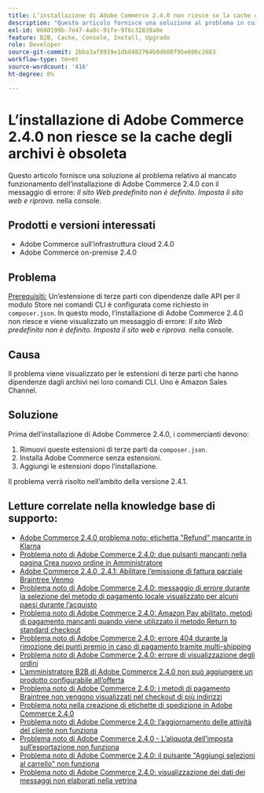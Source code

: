 ```yaml
---
title: L’installazione di Adobe Commerce 2.4.0 non riesce se la cache degli archivi è obsoleta
description: "Questo articolo fornisce una soluzione al problema in cui l’installazione di Adobe Commerce 2.4.0 non riesce e viene visualizzato il messaggio di errore: *Il sito web predefinito non è definito. Imposta il sito web e riprova.* visualizzato nella console."
exl-id: 0680199b-7e47-4a8c-91fe-9f6c32839a0e
feature: B2B, Cache, Console, Install, Upgrade
role: Developer
source-git-commit: 2bba3af8919e1db8482764b8d688f95e606c2683
workflow-type: tm+mt
source-wordcount: '416'
ht-degree: 0%

---
```


# L’installazione di Adobe Commerce 2.4.0 non riesce se la cache degli archivi è obsoleta

Questo articolo fornisce una soluzione al problema relativo al mancato funzionamento dell’installazione di Adobe Commerce 2.4.0 con il messaggio di errore: *Il sito Web predefinito non è definito. Imposta il sito web e riprova.* nella console.

## Prodotti e versioni interessati

* Adobe Commerce sull’infrastruttura cloud 2.4.0
* Adobe Commerce on-premise 2.4.0

## Problema

<u>Prerequisiti:</u>
Un’estensione di terze parti con dipendenze dalle API per il modulo Store nei comandi CLI è configurata come richiesto in `composer.json`. In questo modo, l’installazione di Adobe Commerce 2.4.0 non riesce e viene visualizzato un messaggio di errore: *Il sito Web predefinito non è definito. Imposta il sito web e riprova.* nella console.

## Causa

Il problema viene visualizzato per le estensioni di terze parti che hanno dipendenze dagli archivi nei loro comandi CLI. Uno è Amazon Sales Channel.

## Soluzione

Prima dell’installazione di Adobe Commerce 2.4.0, i commercianti devono:

1. Rimuovi queste estensioni di terze parti da `composer.json`.
1. Installa Adobe Commerce senza estensioni.
1. Aggiungi le estensioni dopo l’installazione.

Il problema verrà risolto nell’ambito della versione 2.4.1.

## Letture correlate nella knowledge base di supporto:

* [Adobe Commerce 2.4.0 problema noto: etichetta &quot;Refund&quot; mancante in Klarna](/help/troubleshooting/payments/magento-2-4-0-known-issue-missing-refund-label-in-klarna.md)
* [Problema noto di Adobe Commerce 2.4.0: due pulsanti mancanti nella pagina Crea nuovo ordine in Amministratore](/help/troubleshooting/miscellaneous/magento-2-4-0-known-issue-create-new-order-buttons-missing.md)
* [Adobe Commerce 2.4.0, 2.4.1: Abilitare l’emissione di fattura parziale Braintree Venmo](/help/troubleshooting/payments/magento-2-4-0-2-4-1-enable-braintree-venmo-partial-invoice-issue.md)
* [Problema noto di Adobe Commerce 2.4.0: messaggio di errore durante la selezione del metodo di pagamento locale visualizzato per alcuni paesi durante l’acquisto](/help/troubleshooting/payments/magento-2-4-0-checkout-error-selecting-local-payments.md)
* [Problema noto di Adobe Commerce 2.4.0: Amazon Pay abilitato, metodi di pagamento mancanti quando viene utilizzato il metodo Return to standard checkout](/help/troubleshooting/payments/magento-2-4-0-known-issue-amazon-pay-no-payment-methods.md)
* [Problema noto di Adobe Commerce 2.4.0: errore 404 durante la rimozione dei punti premio in caso di pagamento tramite multi-shipping](/help/troubleshooting/storefront/magento-2-4-0-404-error-removing-rewards-points-on-multi-shipping-checkout.md)
* [Problema noto di Adobe Commerce 2.4.0: errore di visualizzazione degli ordini](/help/troubleshooting/storefront/magento-2-4-0-known-issue-orders-display-error.md)
* [L’amministratore B2B di Adobe Commerce 2.4.0 non può aggiungere un prodotto configurabile all’offerta](/help/troubleshooting/miscellaneous/magento-2-4-0-b2b-admin-can-t-add-configurable-product-to-quote.md)
* [Problema noto di Adobe Commerce 2.4.0: i metodi di pagamento Braintree non vengono visualizzati nel checkout di più indirizzi](/help/troubleshooting/payments/magento-2-4-0-braintree-not-in-multiple-addresses-checkout.md)
* [Problema noto nella creazione di etichette di spedizione in Adobe Commerce 2.4.0](/help/troubleshooting/known-issues-patches-attached/shipping-labels-creation-known-issue-in-magento-2-4-0.md)
* [Problema noto di Adobe Commerce 2.4.0: l’aggiornamento delle attività del cliente non funziona](/help/troubleshooting/miscellaneous/magento-2-4-0-refresh-on-customer-activities-does-not-work.md)
* [Problema noto di Adobe Commerce 2.4.0 - L’aliquota dell’imposta sull’esportazione non funziona](/help/troubleshooting/miscellaneous/magento-2-4-0-known-issue-export-tax-rates-does-not-work.md)
* [Problema noto di Adobe Commerce 2.4.0: il pulsante &quot;Aggiungi selezioni al carrello&quot; non funziona](/help/troubleshooting/miscellaneous/magento-2-4-0-add-selections-to-my-cart-does-not-work.md)
* [Problema noto di Adobe Commerce 2.4.0: visualizzazione dei dati dei messaggi non elaborati nella vetrina](/help/troubleshooting/storefront/magento-2-4-0-issue-storefront-raw-message-data-display.md)
